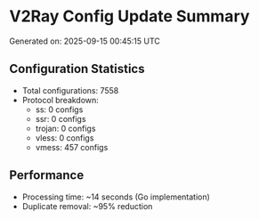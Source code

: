 # V2Ray Config Update Summary
Generated on: 2025-09-15 00:45:15 UTC

## Configuration Statistics
- Total configurations: 7558
- Protocol breakdown:
  - ss: 0 configs
  - ssr: 0 configs
  - trojan: 0 configs
  - vless: 0 configs
  - vmess: 457 configs

## Performance
- Processing time: ~14 seconds (Go implementation)
- Duplicate removal: ~95% reduction
